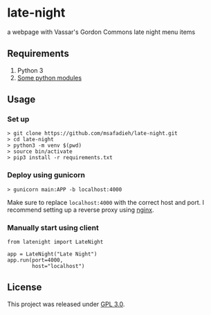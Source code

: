 # late-night
a webpage with Vassar's Gordon Commons late night menu items

## Requirements
1. Python 3
2. [Some python modules](requirements.txt)

## Usage

### Set up
```
> git clone https://github.com/msafadieh/late-night.git
> cd late-night
> python3 -m venv $(pwd)
> source bin/activate
> pip3 install -r requirements.txt
```
### Deploy using gunicorn
```
> gunicorn main:APP -b localhost:4000
```
Make sure to replace `localhost:4000` with the correct host and port. I recommend setting up a reverse proxy using [nginx](https://nginx.org/).
### Manually start using client
```
from latenight import LateNight

app = LateNight("Late Night")
app.run(port=4000,
        host="localhost")
```

## License
This project was released under [GPL 3.0](LICENSE).
